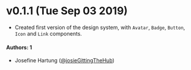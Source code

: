 # v0.1.1 (Tue Sep 03 2019)

- Created first version of the design system, with `Avatar`, `Badge`, `Button`, `Icon` and `Link` components.

#### Authors: 1
- Josefine Hartung ([@josieGittingTheHub](https://github.com/josiegittingthehub))